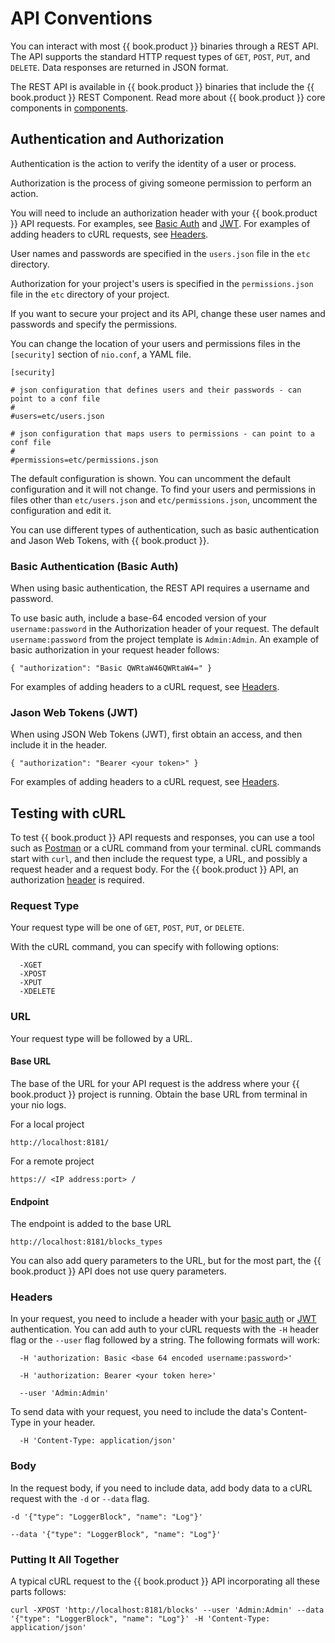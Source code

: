 # API Conventions

You can interact with most {{ book.product }} binaries through a REST API. The API supports the standard HTTP request types of `GET`, `POST`, `PUT`, and `DELETE`. Data responses are returned in JSON format.

The REST API is available in {{ book.product }} binaries that include the {{ book.product }} REST Component. Read more about {{ book.product }} core components in [components](../components/README.md).

## Authentication and Authorization

Authentication is the action to verify the identity of a user or process.

Authorization is the process of giving someone permission to perform an action.

You will need to include an authorization header with your {{ book.product }} API requests. For examples, see [Basic Auth](#basic-auth) and [JWT](#jwt). For examples of adding headers to cURL requests, see [Headers](#headers).

User names and passwords are specified in the `users.json` file in the `etc` directory.

Authorization for your project's users is specified in the `permissions.json` file in the `etc` directory of your project.

If you want to secure your project and its API, change these user names and passwords and specify the permissions.

You can change the location of your users and permissions files in the `[security]` section of `nio.conf`, a YAML file.

```
[security]

# json configuration that defines users and their passwords - can point to a conf file
#
#users=etc/users.json

# json configuration that maps users to permissions - can point to a conf file
#
#permissions=etc/permissions.json
```

The default configuration is shown. You can uncomment the default configuration and it will not change. To find your users and permissions in files other than `etc/users.json` and `etc/permissions.json`, uncomment the configuration and edit it.

You can use different types of authentication, such as basic authentication and Jason Web Tokens, with {{ book.product }}.

### Basic Authentication (Basic Auth)

When using basic authentication, the REST API requires a username and password.

To use basic auth, include a base-64 encoded version of your `username:password` in the Authorization header of your request. The default `username:password` from the project template is `Admin:Admin`. An example of basic authorization in your request header follows:

`{ "authorization": "Basic QWRtaW46QWRtaW4=" }`

For examples of adding headers to a cURL request, see  [Headers](#headers).

### Jason Web Tokens (JWT)

When using JSON Web Tokens (JWT), first obtain an access, and then include it in the header.

`{ "authorization": "Bearer <your token>" }`

For examples of adding headers to a cURL request, see [Headers](#headers).

## Testing with cURL

To test {{ book.product }} API requests and responses, you can use a tool such as [Postman](https://www.getpostman.com/) or a cURL command from your terminal. cURL commands start with `curl`, and then include the request type, a URL, and possibly a request header and a request body. For the {{ book.product }} API, an authorization [header](#headers) is required.

### Request Type
Your request type will be one of `GET`, `POST`, `PUT`, or `DELETE`.

With the cURL command, you can specify with following options:

      -XGET
      -XPOST
      -XPUT
      -XDELETE

### URL
Your request type will be followed by a URL.

#### Base URL
The base of the URL for your API request is the address where your {{ book.product }} project is running. Obtain the base URL from terminal in your nio logs.

For a local project

    http://localhost:8181/

For a remote project

    https:// <IP address:port> /

#### Endpoint

The endpoint is added to the base URL

    http://localhost:8181/blocks_types

You can also add query parameters to the URL, but for the most part, the {{ book.product }} API does not use query parameters.

### Headers

In your request, you need to include a header with your [basic auth](#basic-auth) or [JWT](#jwt) authentication. You can add auth to your cURL requests with the `-H` header flag or the `--user` flag followed by a string. The following formats will work:

      -H 'authorization: Basic <base 64 encoded username:password>'

      -H 'authorization: Bearer <your token here>'

      --user 'Admin:Admin'

To send data with your request, you need to include the data's Content-Type in your header.

      -H 'Content-Type: application/json'

### Body

In the request body, if you need to include data, add body data to a cURL request with the `-d` or `--data` flag.

    -d '{"type": "LoggerBlock", "name": "Log"}'

    --data '{"type": "LoggerBlock", "name": "Log"}'


### Putting It All Together

A typical cURL request to the {{ book.product }} API incorporating all these parts follows:

    curl -XPOST 'http://localhost:8181/blocks' --user 'Admin:Admin' --data '{"type": "LoggerBlock", "name": "Log"}' -H 'Content-Type: application/json'
